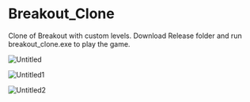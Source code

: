 # Breakout_Clone
 Clone of Breakout with custom levels.
 Download Release folder and run breakout_clone.exe to play the game.
 
![Untitled](https://user-images.githubusercontent.com/35128994/130320186-293fe865-9be7-47bd-a487-221e990ca691.png)




![Untitled1](https://user-images.githubusercontent.com/35128994/130320436-f29d7ca8-be09-46c9-86ed-dc3996aaf634.png)




![Untitled2](https://user-images.githubusercontent.com/35128994/130320437-8fcf4d57-c0b5-4b02-be4e-d2deefab0f55.png)

